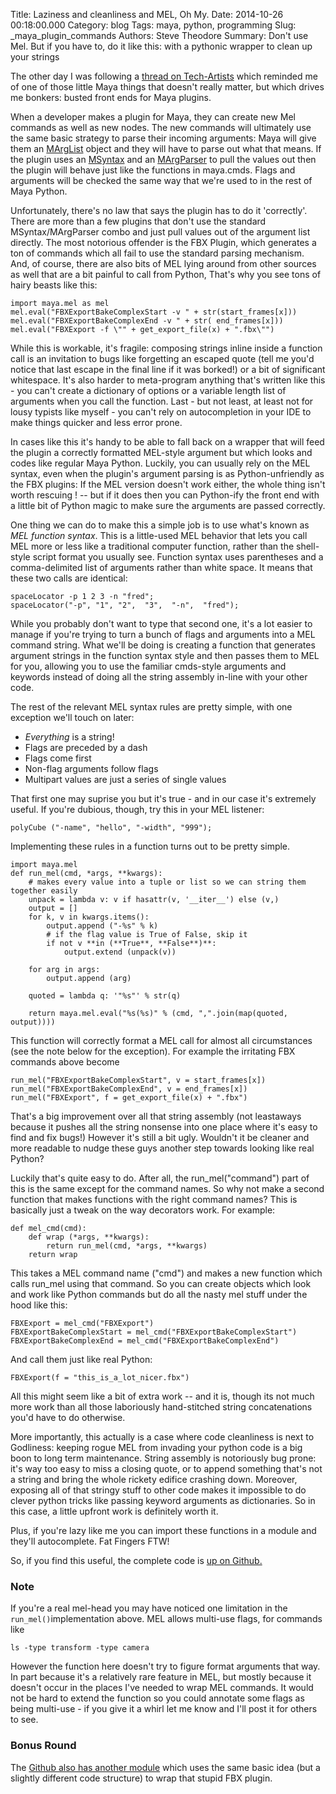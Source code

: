 Title: Laziness and cleanliness and MEL, Oh My.
Date: 2014-10-26 00:18:00.000
Category: blog
Tags: maya, python, programming
Slug: _maya_plugin_commands
Authors: Steve Theodore
Summary: Don't use Mel.  But if you have to, do it like this: with a pythonic wrapper to clean up your strings

The other day I was following a [thread on Tech-Artists](http://tech-artists.org/forum/showthread.php?5077-FBX-Exporting-from-Maya) which reminded me of one of those little Maya things that doesn't really matter, but which drives me bonkers: busted front ends for Maya plugins.  
  
  
When a developer makes a plugin for Maya, they can create new Mel commands as well as new nodes. The new commands will ultimately use the same basic strategy to parse their incoming arguments: Maya will give them an [MArgList](http://knowledge.autodesk.com/support/maya/learn-explore/caas/CloudHelp/cloudhelp/2015/ENU/Maya-SDK/py-ref/class-open-maya-1-1-m-arg-list-html.html) object and they will have to parse out what that means. If the plugin uses an [MSyntax](http://knowledge.autodesk.com/support/maya/getting-started/caas/CloudHelp/cloudhelp/2015/ENU/Maya-SDK/py-ref/class-open-maya-1-1-m-syntax-html.html) and an [MArgParser](http://knowledge.autodesk.com/support/maya/getting-started/caas/CloudHelp/cloudhelp/2015/ENU/Maya-SDK/py-ref/class-open-maya-1-1-m-arg-parser-html.html) to pull the values out then the plugin will behave just like the functions in maya.cmds.  Flags and arguments will be checked the same way that we're used to in the rest of Maya Python.  
  
Unfortunately, there's no law that says the plugin has to do it 'correctly'.  There are more than a few plugins that don't use the standard MSyntax/MArgParser combo and just pull values out of the argument list directly.  The most notorious offender is the FBX Plugin, which generates a ton of commands which all fail to use the standard parsing mechanism.  And, of course, there are also bits of MEL lying around from other sources as well that are a bit painful to call from Python, That's why you see tons of hairy beasts like this:      
    
    import maya.mel as mel  
    mel.eval("FBXExportBakeComplexStart -v " + str(start_frames[x]))  
    mel.eval("FBXExportBakeComplexEnd -v " + str( end_frames[x]))  
    mel.eval("FBXExport -f \"" + get_export_file(x) + ".fbx\"")  
    
  
While this is workable, it's fragile: composing strings inline inside a function call is an invitation to bugs like forgetting an escaped quote (tell me you'd notice that last escape in the final line if it was borked!) or a bit of significant whitespace. It's also harder to meta-program anything that's written like this - you can't create a dictionary of options or a variable length list of arguments when you call the function. Last - but not least, at least not for lousy typists like myself - you can't rely on autocompletion in your IDE to make things quicker and less error prone.  
  
In cases like this it's handy to be able to fall back on a wrapper that will feed the plugin a correctly formatted MEL-style argument but which looks and codes like regular Maya Python. Luckily, you can usually rely on the MEL syntax, even when the plugin's argument parsing is as Python-unfriendly as the FBX plugins: If the MEL version doesn't work either, the whole thing isn't worth rescuing ! -- but if it does then you can Python-ify the front end with a little bit of Python magic to make sure the arguments are passed correctly.  
  
One thing we can do to make this a simple job is to use what's known as _MEL function syntax_.  This is a little-used MEL behavior that lets you call MEL more or less like a traditional computer function, rather than the shell-style script format you usually see. Function syntax uses parentheses and a comma-delimited list of arguments rather than white space. It means that these two calls are identical:  
  
    
    spaceLocator -p 1 2 3 -n "fred";  
    spaceLocator("-p", "1", "2",  "3",  "-n",  "fred");  
    
  
While you probably don't want to type that second one, it's a lot easier to manage if you're trying to turn a bunch of flags and arguments into a MEL command string.  What we'll be doing is creating a function that generates argument strings in the function syntax style and then passes them to MEL for you, allowing you to use the familiar cmds-style arguments and keywords instead of doing all the string assembly in-line with your other code.  
  
The rest of the relevant MEL syntax rules are pretty simple, with one exception we'll touch on later:  
  
* _Everything_ is a string!
* Flags are preceded by a dash
* Flags come first
* Non-flag arguments follow flags
* Multipart values are just a series of single values

That first one may suprise you but it's true - and in our case it's extremely useful. If you're dubious, though, try this in your MEL listener:  
    
    
    polyCube ("-name", "hello", "-width", "999");  
    
  
Implementing these rules in a function turns out to be pretty simple.   
  
    
    import maya.mel  
    def run_mel(cmd, *args, **kwargs):  
        # makes every value into a tuple or list so we can string them together easily  
        unpack = lambda v: v if hasattr(v, '__iter__') else (v,)  
        output = []  
        for k, v in kwargs.items():   
            output.append ("-%s" % k)  
            # if the flag value is True of False, skip it   
            if not v **in (**True**, **False**)**:  
                output.extend (unpack(v))  
      
        for arg in args:  
            output.append (arg)  
      
        quoted = lambda q: '"%s"' % str(q)  
      
        return maya.mel.eval("%s(%s)" % (cmd, ",".join(map(quoted, output))))  
    

  
This function will correctly format a MEL call for almost all circumstances (see the note below for the exception).  For example the irritating FBX commands above become  
    
    
    run_mel("FBXExportBakeComplexStart", v = start_frames[x])  
    run_mel("FBXExportBakeComplexEnd", v = end_frames[x])  
    run_mel("FBXExport", f = get_export_file(x) + ".fbx")  
  
That's a big improvement over all that string assembly (not leastaways because it pushes all the string nonsense into one place where it's easy to find and fix bugs!)   However it's still a bit ugly. Wouldn't it be cleaner and more readable to nudge these guys another step towards looking like real Python?  
  
Luckily that's quite easy to do. After all, the run_mel("command") part of this is the same except for the command names. So why not make a second function that makes functions with the right command names?  This is basically just a tweak on the way decorators work. For example:  
    
    
    def mel_cmd(cmd):  
        def wrap (*args, **kwargs):  
            return run_mel(cmd, *args, **kwargs)  
        return wrap  
    

This takes a MEL command name ("cmd") and makes a new function which calls run_mel using that command. So you can create objects which look and work like Python commands but do all the nasty mel stuff under the hood like this:  
    
    
    FBXExport = mel_cmd("FBXExport")      
    FBXExportBakeComplexStart = mel_cmd("FBXExportBakeComplexStart")  
    FBXExportBakeComplexEnd = mel_cmd("FBXExportBakeComplexEnd")  
    
And call them just like real Python:    
    
    FBXExport(f = "this_is_a_lot_nicer.fbx")  
    
 
All this might seem like a bit of extra work -- and it is, though its not much more work than all those laboriously hand-stitched string concatenations you'd have to do otherwise.

More importantly, this actually is a case where code cleanliness is next to Godliness: keeping rogue MEL from invading your python code is a big boon to long term maintenance.  String assembly is notoriously bug prone: it's way too easy to miss a closing quote, or to append something that's not a string and bring the whole rickety edifice crashing down.  Moreover, exposing all of that stringy stuff to other code makes it impossible to do clever python tricks like passing keyword arguments as dictionaries.  So in this case, a little upfront work is definitely worth it.  
  
Plus, if you're lazy like me you can import these functions in a module and they'll autocomplete. Fat Fingers FTW!   
  
So, if you find this useful, the complete code is [up on Github.](https://gist.github.com/theodox/9a2e2b92867fa82ea328)  
  
### Note

If you're a real mel-head you may have noticed one limitation in the `run_mel()`implementation above.  MEL allows multi-use flags, for commands like  

    ls -type transform -type camera  
  
However the function here doesn't try to figure format arguments that way. In part because it's a relatively rare feature in MEL, but mostly because it doesn't occur in the places I've needed to wrap MEL commands.  It would not be hard to extend the function so you could annotate some flags as being multi-use - if you give it a whirl let me know and I'll post it for others to see.  
  
### Bonus Round
The [Github also has another module](https://gist.github.com/theodox/2b83b1c47a18448d3cbf) which uses the same basic idea (but a slightly different code structure) to wrap that stupid FBX plugin.

